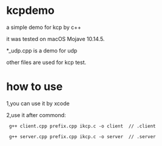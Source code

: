 # kcpdemo
a simple demo for kcp by c++

it was tested on macOS Mojave 10.14.5.

*_udp.cpp is a demo for udp

other files are used for kcp test.

# how to use
1,you can use it by xcode

2,use it after commond: 

     g++ client.cpp prefix.cpp ikcp.c -o client  // .client
     
     g++ server.cpp prefix.cpp ikcp.c -o server  // .server

